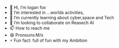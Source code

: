 - 👋 Hi, I’m logan fox
- 👀 I’m interested in ...worlds activities,
- 🌱 I’m currently learning about cyber,space and Tech
- 💞️ I’m looking to collaborate on Reasech AI
- 📫 How to reach me 
- 😄 Pronouns:M/s
- ⚡ Fun fact: full of fun with my Ambition

<!---
loganfox450/loganfox450 is a ✨ special ✨ repository because its `README.md` (this file) appears on your GitHub profile.
You can click the Preview link to take a look at your changes.
--->
